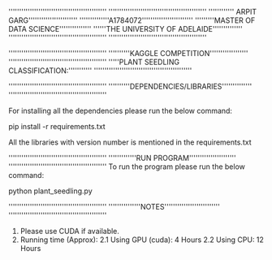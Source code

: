 ''''''''''''''''''''''''''''''''''''''''''''''
''''''''''''''''''''''''''''''''''''''''''''''
'''''''''''' ARPIT GARG'''''''''''''''''''''''
''''''''''''''A1784072''''''''''''''''''''''''
'''''''''MASTER OF DATA SCIENCE'''''''''''''''
''''''THE UNIVERSITY OF ADELAIDE''''''''''''''
''''''''''''''''''''''''''''''''''''''''''''''
''''''''''''''''''''''''''''''''''''''''''''''



''''''''''''''''''''''''''''''''''''''''''''''
''''''''''KAGGLE COMPETITION''''''''''''''''''
''''''''''''''''''''''''''''''''''''''''''''''
'''''PLANT SEEDLING CLASSIFICATION:'''''''''''
''''''''''''''''''''''''''''''''''''''''''''''


''''''''''''''''''''''''''''''''''''''''''''''
''''''''''DEPENDENCIES/LIBRARIES''''''''''''''
''''''''''''''''''''''''''''''''''''''''''''''

For installing all the dependencies please run the below command:

pip install -r requirements.txt

All the libraries with version number is mentioned in the requirements.txt


''''''''''''''''''''''''''''''''''''''''''''''
'''''''''''''RUN PROGRAM''''''''''''''''''''''
''''''''''''''''''''''''''''''''''''''''''''''
To run the program please run the below command:

python plant_seedling.py


''''''''''''''''''''''''''''''''''''''''''''''
'''''''''''''''NOTES''''''''''''''''''''''''''
''''''''''''''''''''''''''''''''''''''''''''''
1. Please use CUDA if available.
2. Running time (Approx):
	2.1 Using GPU (cuda): 4 Hours 
	2.2 Using CPU: 12 Hours




